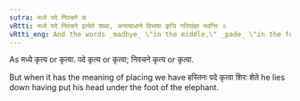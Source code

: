 ```yaml
---
sutra: मध्ये पदे निवचने च
vRtti: मध्ये पदे निवचने इत्येते शब्दा, अनत्याधाने विभाषा कृञि गतिसंज्ञा भवन्ति ॥
vRtti_eng: And the words _madhye_ \"in the middle,\" _pade_ \"in the foot\" and _nivachane_ \"speechless\" are optionally _gati_, when _kri_ follows, the sense not being of \"placing.'
---
```

As मध्ये कृत्य or कृत्वा. पदे कृत्य or कृत्वा; निवचने कृत्य or कृत्वा.

But when it has the meaning of placing we have हस्तिनः पदे कृत्वा शिरः शेते he lies down having put his head under the foot of the elephant.
